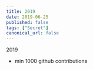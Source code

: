 ```yaml
---
title: 2019
date: 2019-06-25
published: false
tags: ["Secret"]
canonical_url: false
---
```


<span class="title is-1">2019</span>

- min 1000 github contributions

